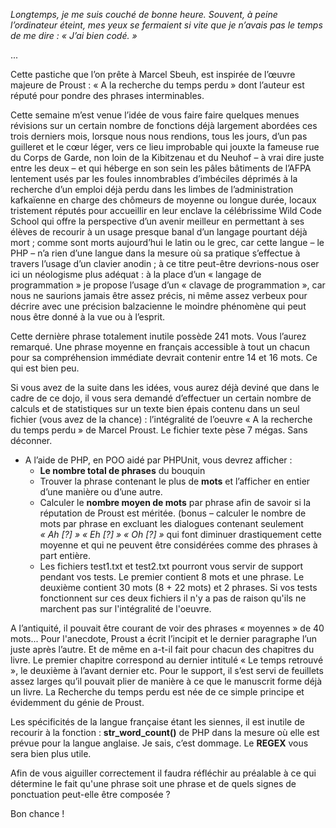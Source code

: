 ﻿*Longtemps, je me suis couché de bonne heure. Souvent, à peine l’ordinateur éteint, mes yeux se fermaient si vite que je n’avais pas le temps de me dire : « J’ai bien codé. »*

...

Cette pastiche que l’on prête à Marcel Sbeuh, est inspirée de l’œuvre majeure de Proust : « A la recherche du temps perdu » dont l’auteur est réputé pour pondre des phrases interminables.

Cette semaine m’est venue l’idée de vous faire faire quelques menues révisions sur un certain nombre de fonctions déjà largement abordées ces trois derniers mois, lorsque nous nous rendions, tous les jours, d’un pas guilleret et le cœur léger, vers ce lieu improbable qui jouxte la fameuse rue du Corps de Garde, non loin de la Kibitzenau et du Neuhof – à vrai dire juste entre les deux – et qui héberge en son sein les pâles bâtiments de l’AFPA lentement usés par les foules innombrables d’imbéciles déprimés à la recherche d’un emploi déjà perdu dans les limbes de l’administration kafkaïenne en charge des chômeurs de moyenne ou longue durée, locaux tristement réputés pour accueillir en leur enclave la célébrissime Wild Code School qui offre la perspective d’un avenir meilleur en permettant à ses élèves de recourir à un usage presque banal d’un langage pourtant déjà mort ; comme sont morts aujourd’hui le latin ou le grec, car cette langue – le PHP – n’a rien d’une langue dans la mesure où sa pratique s’effectue à travers l’usage d’un clavier anodin ; à ce titre peut-être devrions-nous oser ici un néologisme plus adéquat : à la place d’un « langage de programmation » je propose l’usage d’un « clavage de programmation », car nous ne saurions jamais être assez précis, ni même assez verbeux pour décrire avec une précision balzacienne le moindre phénomène qui peut nous être donné à la vue ou à l’esprit.

Cette dernière phrase totalement inutile possède 241 mots. Vous l’aurez remarqué. Une phrase moyenne en français accessible à tout un chacun pour sa compréhension immédiate devrait contenir entre 14 et 16 mots. Ce qui est bien peu.

Si vous avez de la suite dans les idées, vous aurez déjà deviné que dans le cadre de ce dojo, il vous sera demandé d’effectuer un certain nombre de calculs et de statistiques sur un texte bien épais contenu dans un seul fichier (vous avez de la chance) : l’intégralité de l’oeuvre « A la recherche du temps perdu » de Marcel Proust. Le fichier texte pèse 7 mégas. Sans déconner.

* A l’aide de PHP, en POO aidé par PHPUnit, vous devrez afficher :
  * **Le nombre total de phrases** du bouquin
  * Trouver la phrase contenant le plus de **mots** et l’afficher en entier d’une manière ou d’une autre.
  * Calculer le **nombre moyen de mots** par phrase afin de savoir si la réputation de Proust est méritée.
(bonus – calculer le nombre de mots par phrase en excluant les dialogues contenant seulement *« Ah [?] » « Eh [?] » « Oh [?] »* qui font diminuer drastiquement cette moyenne et qui ne peuvent être considérées comme des phrases à part entière.
  * Les fichiers test1.txt et test2.txt pourront vous servir de support pendant vos tests. Le premier contient 8 mots et une phrase. Le deuxième contient 30 mots (8 + 22 mots) et 2 phrases. Si vos tests fonctionnent sur ces deux fichiers il n'y a pas de raison qu'ils ne marchent pas sur l'intégralité de l'oeuvre.


A l’antiquité, il pouvait être courant de voir des phrases « moyennes » de 40 mots... Pour l'anecdote, Proust a écrit l’incipit et le dernier paragraphe l’un juste après l’autre. Et de même en a-t-il fait pour chacun des chapitres du livre. Le premier chapitre correspond au dernier intitulé « Le temps retrouvé », le deuxième à l’avant dernier etc. Pour le support, il s’est servi de feuillets assez larges qu’il pouvait plier de manière à ce que le manuscrit forme déjà un livre. La Recherche du temps perdu est née de ce simple principe et évidemment du génie de Proust.


Les spécificités de la langue française étant les siennes, il est inutile de recourir à la fonction : __str_word_count()__ de PHP dans la mesure où elle est prévue pour la langue anglaise. Je sais, c’est dommage. Le __REGEX__ vous sera bien plus utile. 

Afin de vous aiguiller correctement il faudra réfléchir au préalable à ce qui détermine le fait qu'une phrase soit une phrase et de quels signes de ponctuation peut-elle être composée ?


Bon chance !
